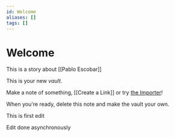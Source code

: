 ```yaml
---
id: Welcome
aliases: []
tags: []
---
```


# Welcome

This is a story about [[Pablo Escobar]]

This is your new *vault*.

Make a note of something, [[Create a Link]] 
or try [the Importer](https://help.obsidian.md/Plugins/Importer)!

When you're ready, delete this note and make the vault your own.

This is first edit

Edit done asynchronously

